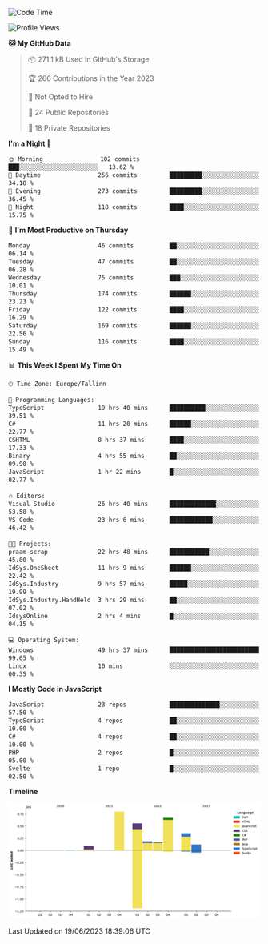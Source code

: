 <!--START_SECTION:waka-->
![Code Time](http://img.shields.io/badge/Code%20Time-245%20hrs%2014%20mins-blue)

![Profile Views](http://img.shields.io/badge/Profile%20Views-0-blue)

**🐱 My GitHub Data** 

> 📦 271.1 kB Used in GitHub's Storage 
 > 
> 🏆 266 Contributions in the Year 2023
 > 
> 🚫 Not Opted to Hire
 > 
> 📜 24 Public Repositories 
 > 
> 🔑 18 Private Repositories 
 > 
**I'm a Night 🦉** 

```text
🌞 Morning                102 commits         ███░░░░░░░░░░░░░░░░░░░░░░   13.62 % 
🌆 Daytime                256 commits         █████████░░░░░░░░░░░░░░░░   34.18 % 
🌃 Evening                273 commits         █████████░░░░░░░░░░░░░░░░   36.45 % 
🌙 Night                  118 commits         ████░░░░░░░░░░░░░░░░░░░░░   15.75 % 
```
📅 **I'm Most Productive on Thursday** 

```text
Monday                   46 commits          ██░░░░░░░░░░░░░░░░░░░░░░░   06.14 % 
Tuesday                  47 commits          ██░░░░░░░░░░░░░░░░░░░░░░░   06.28 % 
Wednesday                75 commits          ███░░░░░░░░░░░░░░░░░░░░░░   10.01 % 
Thursday                 174 commits         ██████░░░░░░░░░░░░░░░░░░░   23.23 % 
Friday                   122 commits         ████░░░░░░░░░░░░░░░░░░░░░   16.29 % 
Saturday                 169 commits         ██████░░░░░░░░░░░░░░░░░░░   22.56 % 
Sunday                   116 commits         ████░░░░░░░░░░░░░░░░░░░░░   15.49 % 
```


📊 **This Week I Spent My Time On** 

```text
🕑︎ Time Zone: Europe/Tallinn

💬 Programming Languages: 
TypeScript               19 hrs 40 mins      ██████████░░░░░░░░░░░░░░░   39.51 % 
C#                       11 hrs 20 mins      ██████░░░░░░░░░░░░░░░░░░░   22.77 % 
CSHTML                   8 hrs 37 mins       ████░░░░░░░░░░░░░░░░░░░░░   17.33 % 
Binary                   4 hrs 55 mins       ██░░░░░░░░░░░░░░░░░░░░░░░   09.90 % 
JavaScript               1 hr 22 mins        █░░░░░░░░░░░░░░░░░░░░░░░░   02.77 % 

🔥 Editors: 
Visual Studio            26 hrs 40 mins      █████████████░░░░░░░░░░░░   53.58 % 
VS Code                  23 hrs 6 mins       ████████████░░░░░░░░░░░░░   46.42 % 

🐱‍💻 Projects: 
praam-scrap              22 hrs 48 mins      ███████████░░░░░░░░░░░░░░   45.80 % 
IdSys.OneSheet           11 hrs 9 mins       ██████░░░░░░░░░░░░░░░░░░░   22.42 % 
IdSys.Industry           9 hrs 57 mins       █████░░░░░░░░░░░░░░░░░░░░   19.99 % 
IdSys.Industry.HandHeld  3 hrs 29 mins       ██░░░░░░░░░░░░░░░░░░░░░░░   07.02 % 
IdsysOnline              2 hrs 4 mins        █░░░░░░░░░░░░░░░░░░░░░░░░   04.15 % 

💻 Operating System: 
Windows                  49 hrs 37 mins      █████████████████████████   99.65 % 
Linux                    10 mins             ░░░░░░░░░░░░░░░░░░░░░░░░░   00.35 % 
```

**I Mostly Code in JavaScript** 

```text
JavaScript               23 repos            ██████████████░░░░░░░░░░░   57.50 % 
TypeScript               4 repos             ██░░░░░░░░░░░░░░░░░░░░░░░   10.00 % 
C#                       4 repos             ██░░░░░░░░░░░░░░░░░░░░░░░   10.00 % 
PHP                      2 repos             █░░░░░░░░░░░░░░░░░░░░░░░░   05.00 % 
Svelte                   1 repo              █░░░░░░░░░░░░░░░░░░░░░░░░   02.50 % 
```



**Timeline**

![Lines of Code chart](https://raw.githubusercontent.com/Piilu/Piilu/main/assets/bar_graph.png)


 Last Updated on 19/06/2023 18:39:06 UTC
<!--END_SECTION:waka-->